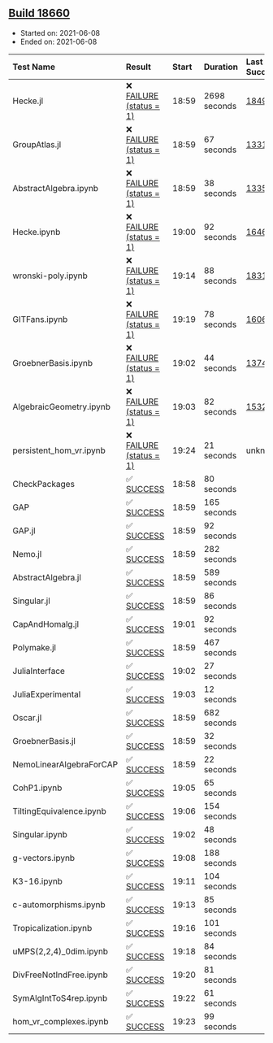 ## [Build 18660](https://oscarci.mathematik.uni-kl.de/job/oscar/18660/)

* Started on: 2021-06-08
* Ended on: 2021-06-08

| Test Name    | Result | Start | Duration | Last Success | First Failure |
|:-------------|:-------|:------|:---------|:-------------|:--------------|
| Hecke.jl | ❌ [FAILURE (status = 1)](https://oscarci.mathematik.uni-kl.de/job/oscar/18660/artifact/logs/build-18660/Hecke.jl.log) | 18:59 | 2698 seconds | [18490](https://oscarci.mathematik.uni-kl.de/job/oscar/18490/) | [18491](https://oscarci.mathematik.uni-kl.de/job/oscar/18491/) |
| GroupAtlas.jl | ❌ [FAILURE (status = 1)](https://oscarci.mathematik.uni-kl.de/job/oscar/18660/artifact/logs/build-18660/GroupAtlas.jl.log) | 18:59 | 67 seconds | [13311](https://oscarci.mathematik.uni-kl.de/job/oscar/13311/) | [13312](https://oscarci.mathematik.uni-kl.de/job/oscar/13312/) |
| AbstractAlgebra.ipynb | ❌ [FAILURE (status = 1)](https://oscarci.mathematik.uni-kl.de/job/oscar/18660/artifact/logs/build-18660/AbstractAlgebra.ipynb.log) | 18:59 | 38 seconds | [13355](https://oscarci.mathematik.uni-kl.de/job/oscar/13355/) | [13356](https://oscarci.mathematik.uni-kl.de/job/oscar/13356/) |
| Hecke.ipynb | ❌ [FAILURE (status = 1)](https://oscarci.mathematik.uni-kl.de/job/oscar/18660/artifact/logs/build-18660/Hecke.ipynb.log) | 19:00 | 92 seconds | [16463](https://oscarci.mathematik.uni-kl.de/job/oscar/16463/) | [16464](https://oscarci.mathematik.uni-kl.de/job/oscar/16464/) |
| wronski-poly.ipynb | ❌ [FAILURE (status = 1)](https://oscarci.mathematik.uni-kl.de/job/oscar/18660/artifact/logs/build-18660/wronski-poly.ipynb.log) | 19:14 | 88 seconds | [18314](https://oscarci.mathematik.uni-kl.de/job/oscar/18314/) | [18315](https://oscarci.mathematik.uni-kl.de/job/oscar/18315/) |
| GITFans.ipynb | ❌ [FAILURE (status = 1)](https://oscarci.mathematik.uni-kl.de/job/oscar/18660/artifact/logs/build-18660/GITFans.ipynb.log) | 19:19 | 78 seconds | [16068](https://oscarci.mathematik.uni-kl.de/job/oscar/16068/) | [16069](https://oscarci.mathematik.uni-kl.de/job/oscar/16069/) |
| GroebnerBasis.ipynb | ❌ [FAILURE (status = 1)](https://oscarci.mathematik.uni-kl.de/job/oscar/18660/artifact/logs/build-18660/GroebnerBasis.ipynb.log) | 19:02 | 44 seconds | [13748](https://oscarci.mathematik.uni-kl.de/job/oscar/13748/) | [13749](https://oscarci.mathematik.uni-kl.de/job/oscar/13749/) |
| AlgebraicGeometry.ipynb | ❌ [FAILURE (status = 1)](https://oscarci.mathematik.uni-kl.de/job/oscar/18660/artifact/logs/build-18660/AlgebraicGeometry.ipynb.log) | 19:03 | 82 seconds | [15322](https://oscarci.mathematik.uni-kl.de/job/oscar/15322/) | [15323](https://oscarci.mathematik.uni-kl.de/job/oscar/15323/) |
| persistent_hom_vr.ipynb | ❌ [FAILURE (status = 1)](https://oscarci.mathematik.uni-kl.de/job/oscar/18660/artifact/logs/build-18660/persistent_hom_vr.ipynb.log) | 19:24 | 21 seconds | unknown | unknown |
| CheckPackages | ✅ [SUCCESS](https://oscarci.mathematik.uni-kl.de/job/oscar/18660/artifact/logs/build-18660/CheckPackages.log) | 18:58 | 80 seconds |  |  |
| GAP | ✅ [SUCCESS](https://oscarci.mathematik.uni-kl.de/job/oscar/18660/artifact/logs/build-18660/GAP.log) | 18:59 | 165 seconds |  |  |
| GAP.jl | ✅ [SUCCESS](https://oscarci.mathematik.uni-kl.de/job/oscar/18660/artifact/logs/build-18660/GAP.jl.log) | 18:59 | 92 seconds |  |  |
| Nemo.jl | ✅ [SUCCESS](https://oscarci.mathematik.uni-kl.de/job/oscar/18660/artifact/logs/build-18660/Nemo.jl.log) | 18:59 | 282 seconds |  |  |
| AbstractAlgebra.jl | ✅ [SUCCESS](https://oscarci.mathematik.uni-kl.de/job/oscar/18660/artifact/logs/build-18660/AbstractAlgebra.jl.log) | 18:59 | 589 seconds |  |  |
| Singular.jl | ✅ [SUCCESS](https://oscarci.mathematik.uni-kl.de/job/oscar/18660/artifact/logs/build-18660/Singular.jl.log) | 18:59 | 86 seconds |  |  |
| CapAndHomalg.jl | ✅ [SUCCESS](https://oscarci.mathematik.uni-kl.de/job/oscar/18660/artifact/logs/build-18660/CapAndHomalg.jl.log) | 19:01 | 92 seconds |  |  |
| Polymake.jl | ✅ [SUCCESS](https://oscarci.mathematik.uni-kl.de/job/oscar/18660/artifact/logs/build-18660/Polymake.jl.log) | 18:59 | 467 seconds |  |  |
| JuliaInterface | ✅ [SUCCESS](https://oscarci.mathematik.uni-kl.de/job/oscar/18660/artifact/logs/build-18660/JuliaInterface.log) | 19:02 | 27 seconds |  |  |
| JuliaExperimental | ✅ [SUCCESS](https://oscarci.mathematik.uni-kl.de/job/oscar/18660/artifact/logs/build-18660/JuliaExperimental.log) | 19:03 | 12 seconds |  |  |
| Oscar.jl | ✅ [SUCCESS](https://oscarci.mathematik.uni-kl.de/job/oscar/18660/artifact/logs/build-18660/Oscar.jl.log) | 18:59 | 682 seconds |  |  |
| GroebnerBasis.jl | ✅ [SUCCESS](https://oscarci.mathematik.uni-kl.de/job/oscar/18660/artifact/logs/build-18660/GroebnerBasis.jl.log) | 18:59 | 32 seconds |  |  |
| NemoLinearAlgebraForCAP | ✅ [SUCCESS](https://oscarci.mathematik.uni-kl.de/job/oscar/18660/artifact/logs/build-18660/NemoLinearAlgebraForCAP.log) | 18:59 | 22 seconds |  |  |
| CohP1.ipynb | ✅ [SUCCESS](https://oscarci.mathematik.uni-kl.de/job/oscar/18660/artifact/logs/build-18660/CohP1.ipynb.log) | 19:05 | 65 seconds |  |  |
| TiltingEquivalence.ipynb | ✅ [SUCCESS](https://oscarci.mathematik.uni-kl.de/job/oscar/18660/artifact/logs/build-18660/TiltingEquivalence.ipynb.log) | 19:06 | 154 seconds |  |  |
| Singular.ipynb | ✅ [SUCCESS](https://oscarci.mathematik.uni-kl.de/job/oscar/18660/artifact/logs/build-18660/Singular.ipynb.log) | 19:02 | 48 seconds |  |  |
| g-vectors.ipynb | ✅ [SUCCESS](https://oscarci.mathematik.uni-kl.de/job/oscar/18660/artifact/logs/build-18660/g-vectors.ipynb.log) | 19:08 | 188 seconds |  |  |
| K3-16.ipynb | ✅ [SUCCESS](https://oscarci.mathematik.uni-kl.de/job/oscar/18660/artifact/logs/build-18660/K3-16.ipynb.log) | 19:11 | 104 seconds |  |  |
| c-automorphisms.ipynb | ✅ [SUCCESS](https://oscarci.mathematik.uni-kl.de/job/oscar/18660/artifact/logs/build-18660/c-automorphisms.ipynb.log) | 19:13 | 85 seconds |  |  |
| Tropicalization.ipynb | ✅ [SUCCESS](https://oscarci.mathematik.uni-kl.de/job/oscar/18660/artifact/logs/build-18660/Tropicalization.ipynb.log) | 19:16 | 101 seconds |  |  |
| uMPS(2,2,4)_0dim.ipynb | ✅ [SUCCESS](https://oscarci.mathematik.uni-kl.de/job/oscar/18660/artifact/logs/build-18660/uMPS-2-2-4-_0dim.ipynb.log) | 19:18 | 84 seconds |  |  |
| DivFreeNotIndFree.ipynb | ✅ [SUCCESS](https://oscarci.mathematik.uni-kl.de/job/oscar/18660/artifact/logs/build-18660/DivFreeNotIndFree.ipynb.log) | 19:20 | 81 seconds |  |  |
| SymAlgIntToS4rep.ipynb | ✅ [SUCCESS](https://oscarci.mathematik.uni-kl.de/job/oscar/18660/artifact/logs/build-18660/SymAlgIntToS4rep.ipynb.log) | 19:22 | 61 seconds |  |  |
| hom_vr_complexes.ipynb | ✅ [SUCCESS](https://oscarci.mathematik.uni-kl.de/job/oscar/18660/artifact/logs/build-18660/hom_vr_complexes.ipynb.log) | 19:23 | 99 seconds |  |  |
